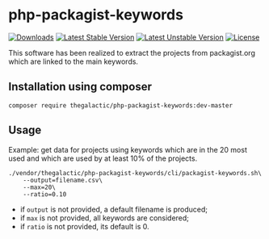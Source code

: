 php-packagist-keywords
======================
[![Downloads](https://poser.pugx.org/thegalactic/php-packagist-keywords/d/total.png)](https://packagist.org/packages/thegalactic/php-packagist-keywords)
[![Latest Stable Version](https://poser.pugx.org/thegalactic/php-packagist-keywords/version.png)](https://packagist.org/packages/thegalactic/php-packagist-keywords)
[![Latest Unstable Version](https://poser.pugx.org/thegalactic/php-packagist-keywords/v/unstable.png)](https://packagist.org/packages/thegalactic/php-packagist-keywords)
[![License](https://poser.pugx.org/thegalactic/php-packagist-keywords/license.png)](http://www.cecill.info/licences/Licence_CeCILL-B_V1-en.html)

This software has been realized to extract the projects from packagist.org which are linked to the main keywords.

Installation using composer
---------------------------

~~~
composer require thegalactic/php-packagist-keywords:dev-master
~~~

Usage
-----

Example: get data for projects using keywords which are in the 20 most used and which are used by at least 10% of the projects.

~~~
./vendor/thegalactic/php-packagist-keywords/cli/packagist-keywords.sh\
    --output=filename.csv\
    --max=20\
    --ratio=0.10
~~~

* if `output` is not provided, a default filename is produced;
* if `max` is not provided, all keywords are considered;
* if `ratio` is not provided, its default is 0.

